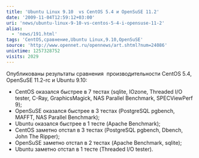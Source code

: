 ```yaml
---
title: 'Ubuntu Linux 9.10  vs CentOS 5.4 и OpenSuSE 11.2'
date: '2009-11-04T12:59:12+03:00'
uri: 'news/ubuntu-linux-9-10-vs-centos-5-4-i-opensuse-11-2'
alias: 
  - 'news/191.html'
tags: 'CentOS,сравнение,Ubuntu Linux,9.10,OpenSuSE'
source: 'http://www.opennet.ru/opennews/art.shtml?num=24086'
unixtime: 1257328752
visits: 2029
---
```

Опубликованы результаты сравнения  производительности CentOS 5.4, OpenSuSE 11.2-rc и Ubuntu 9.10:

*   CentOS оказался быстрее в 7 тестах (sqlite, IOzone, Threaded I/O tester, C-Ray, GraphicsMagick, NAS Parallel Benchmark, SPECViewPerf 9);
*   OpenSuSE оказался быстрее в 3 тестах (PostgreSQL pgbench, MAFFT, NAS Parallel Benchmark);
*   Ubuntu оказался быстрее в 1 тесте (Apache Benchmark);
*   CentOS заметно отстал в 3 тестах (PostgreSQL pgbench, Dbench, John The Ripper);
*   OpenSuSE заметно отстал в 2 тестах (Apache Benchmark, sqlite);
*   Ubuntu заметно отстал в 1 тесте (Threaded I/O tester).
